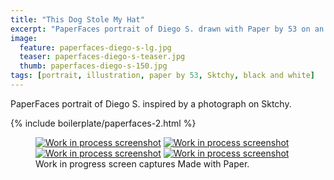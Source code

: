 ```yaml
---
title: "This Dog Stole My Hat"
excerpt: "PaperFaces portrait of Diego S. drawn with Paper by 53 on an iPad."
image: 
  feature: paperfaces-diego-s-lg.jpg
  teaser: paperfaces-diego-s-teaser.jpg
  thumb: paperfaces-diego-s-150.jpg
tags: [portrait, illustration, paper by 53, Sktchy, black and white]
---
```


PaperFaces portrait of Diego S. inspired by a photograph on Sktchy.

{% include boilerplate/paperfaces-2.html %}

<figure class="third">
  <a href="{{ site.url }}/images/paperfaces-diego-s-process-1-lg.jpg"><img src="{{ site.url }}/images/paperfaces-diego-s-process-1-600.jpg" alt="Work in process screenshot"></a>
  <a href="{{ site.url }}/images/paperfaces-diego-s-process-2-lg.jpg"><img src="{{ site.url }}/images/paperfaces-diego-s-process-2-600.jpg" alt="Work in process screenshot"></a>
  <a href="{{ site.url }}/images/paperfaces-diego-s-process-3-lg.jpg"><img src="{{ site.url }}/images/paperfaces-diego-s-process-3-600.jpg" alt="Work in process screenshot"></a>
  <a href="{{ site.url }}/images/paperfaces-diego-s-process-4-lg.jpg"><img src="{{ site.url }}/images/paperfaces-diego-s-process-4-600.jpg" alt="Work in process screenshot"></a>
  <figcaption>Work in progress screen captures Made with Paper.</figcaption>
</figure>
